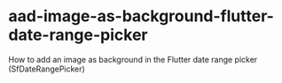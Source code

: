 # aad-image-as-background-flutter-date-range-picker
How to add an image as background in the Flutter date range picker (SfDateRangePicker)
